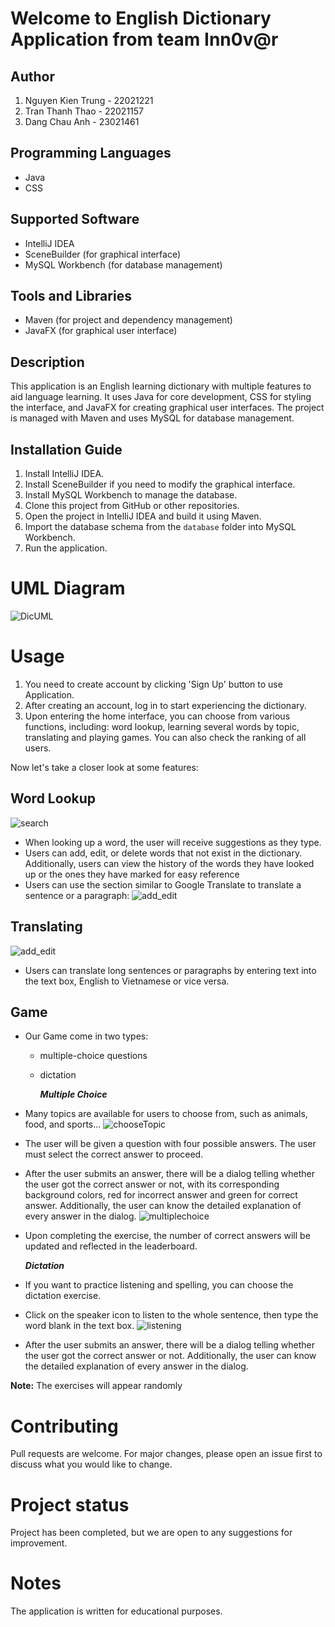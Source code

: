 
# Welcome to English Dictionary Application from team Inn0v@r 


## Author
1. Nguyen Kien Trung - 22021221
2. Tran Thanh Thao - 22021157
3. Dang Chau Anh - 23021461
## Programming Languages
- Java
- CSS

## Supported Software
- IntelliJ IDEA
- SceneBuilder (for graphical interface)
- MySQL Workbench (for database management)

## Tools and Libraries
- Maven (for project and dependency management)
- JavaFX (for graphical user interface)

## Description
This application is an English learning dictionary with multiple features to aid language learning. It uses Java for core development, CSS for styling the interface, and JavaFX for creating graphical user interfaces. The project is managed with Maven and uses MySQL for database management.

## Installation Guide
1. Install IntelliJ IDEA.
2. Install SceneBuilder if you need to modify the graphical interface.
3. Install MySQL Workbench to manage the database.
4. Clone this project from GitHub or other repositories.
5. Open the project in IntelliJ IDEA and build it using Maven.
6. Import the database schema from the `database` folder into MySQL Workbench.
7. Run the application.


# UML Diagram
![DicUML](https://github.com/KienTrung2904/BestDictionaryEver/assets/125575520/d4ba1560-edb5-4db1-b1a8-e740029a084c)
# Usage


1. You need to create account by clicking 'Sign Up' button to use Application.
2. After creating an account, log in to start experiencing the dictionary.
3. Upon entering the home interface, you can choose from various functions, including: word lookup, learning several words by topic, translating and playing games. You can also check the ranking of all users.

Now let's take a closer look at some features:

## **Word Lookup**


![search](https://github.com/KienTrung2904/BestDictionaryEver/assets/125575520/c8bbf638-d753-49e4-9a93-07c23e32b369)

- When looking up a word, the user will receive suggestions as they type.
- Users can add, edit, or delete words that not exist in the dictionary. Additionally, users can view the history of the words they have looked up or the ones they have marked for easy reference
- Users can use the section similar to Google Translate to translate a sentence or a paragraph:
![add_edit](https://github.com/KienTrung2904/BestDictionaryEver/assets/125575520/8fec6551-b67b-41e8-bfd7-80c898eebceb)

## **Translating**

![add_edit](https://github.com/KienTrung2904/BestDictionaryEver/assets/125575520/96e2d99f-a58f-41a3-a45c-1d82f4806858)
- Users can translate long sentences or paragraphs by entering text into the text box, English to Vietnamese or vice versa.

## **Game**
- Our Game come in two types:
  * multiple-choice questions
  * dictation 


	***Multiple Choice***
- Many topics are available for users to choose from, such as animals, food, and sports...
![chooseTopic](https://github.com/KienTrung2904/BestDictionaryEver/assets/125575520/24ebe133-5082-41e4-ab1a-ca621713ae45)
- The user will be given a question with four possible answers. The user must select the correct answer to proceed.
- After the user submits an answer, there will be a dialog telling whether the user got the correct answer or not, with its corresponding background colors, red for incorrect answer and green for correct answer. Additionally, the user can know the detailed explanation of every answer in the dialog.
![multiplechoice](https://github.com/KienTrung2904/BestDictionaryEver/assets/125575520/1ff4f7b6-2c48-4048-b2a9-d4ab8f7a8130)
- Upon completing the exercise, the number of correct answers will be updated and reflected in the leaderboard.


   	***Dictation***
- If you want to practice listening and spelling, you can choose the dictation exercise.
- Click on the speaker icon to listen to the whole sentence, then type the word blank in the text box.
![listening](https://github.com/KienTrung2904/BestDictionaryEver/assets/125575520/db10afa4-4e5a-4fb7-97c8-a592a8bcf02f)
- After the user submits an answer, there will be a dialog telling whether the user got the correct answer or not. Additionally, the user can know the detailed explanation of every answer in the dialog.


**Note:** The exercises will appear randomly

# Contributing
Pull requests are welcome. For major changes, please open an issue first to discuss what you would like to change.

# Project status
Project has been completed, but we are open to any suggestions for improvement.

# Notes
The application is written for educational purposes.
